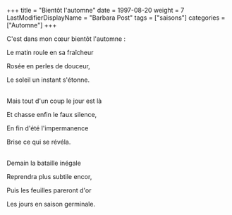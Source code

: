 +++
title = "Bientôt l'automne"
date = 1997-08-20
weight = 7
LastModifierDisplayName = "Barbara Post"
tags = ["saisons"]
categories = ["Automne"]
+++

C'est dans mon cœur bientôt l'automne :

Le matin roule en sa fraîcheur

Rosée en perles de douceur,

Le soleil un instant s'étonne.

 \
Mais tout d'un coup le jour est là

Et chasse enfin le faux silence,

En fin d'été l'impermanence

Brise ce qui se révéla.

 \
Demain la bataille inégale

Reprendra plus subtile encor,

Puis les feuilles pareront d'or

Les jours en saison germinale.
